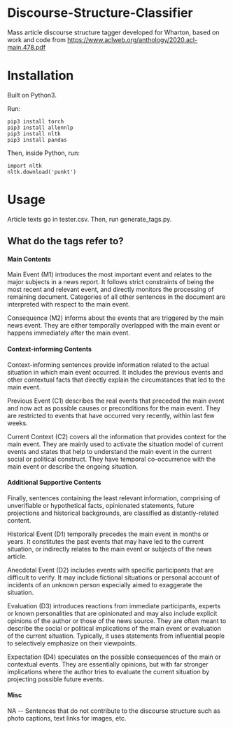 # Discourse-Structure-Classifier
Mass article discourse structure tagger developed for Wharton, based on work and code from https://www.aclweb.org/anthology/2020.acl-main.478.pdf

# Installation

Built on Python3.

Run:
```
pip3 install torch  
pip3 install allennlp  
pip3 install nltk  
pip3 install pandas  
```
Then, inside Python, run:  
```
import nltk 
nltk.download('punkt')
```
# Usage

Article texts go in tester.csv. Then, run generate_tags.py.

## What do the tags refer to?

#### Main Contents

Main Event (M1) introduces the most important event and relates to the major subjects in a
news report. It follows strict constraints of being the most recent and relevant event, and directly
monitors the processing of remaining document. Categories of all other sentences in the
document are interpreted with respect to the main event.

Consequence (M2) informs about the events that are triggered by the main news event. They
are either temporally overlapped with the main event or happens immediately after the main
event.

#### Context-informing Contents
Context-informing sentences provide information related to the actual situation in which main
event occurred. It includes the previous events and other contextual facts that directly explain
the circumstances that led to the main event.

Previous Event (C1) describes the real events that preceded the main event and now act as
possible causes or preconditions for the main event. They are restricted to events that have
occurred very recently, within last few weeks.

Current Context (C2) covers all the information that provides context for the main event. They
are mainly used to activate the situation model of current events and states that help to
understand the main event in the current social or political construct. They have temporal
co-occurrence with the main event or describe the ongoing situation.

#### Additional Supportive Contents

Finally, sentences containing the least relevant information, comprising of unverifiable or
hypothetical facts, opinionated statements, future projections and historical backgrounds, are
classified as distantly-related content.

Historical Event (D1) temporally precedes the main event in months or years. It constitutes the
past events that may have led to the current situation, or indirectly relates to the main event or
subjects of the news article.

Anecdotal Event (D2) includes events with specific participants that are difficult to verify. It may
include fictional situations or personal account of incidents of an unknown person especially
aimed to exaggerate the situation.

Evaluation (D3) introduces reactions from immediate participants, experts or known
personalities that are opinionated and may also include explicit opinions of the author or those
of the news source. They are often meant to describe the social or political implications of the
main event or evaluation of the current situation. Typically, it uses statements from influential
people to selectively emphasize on their viewpoints.

Expectation (D4) speculates on the possible consequences of the main or contextual events.
They are essentially opinions, but with far stronger implications where the author tries to
evaluate the current situation by projecting possible future events.

#### Misc
NA -- Sentences that do not contribute to the discourse structure such as photo captions, text links for
images, etc.
